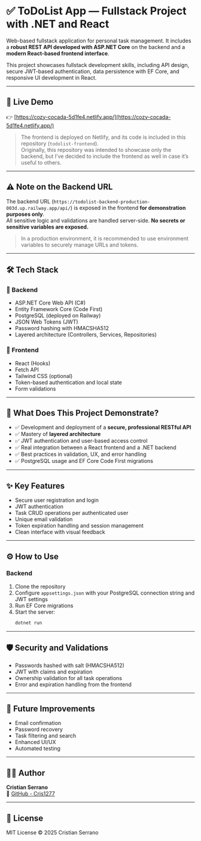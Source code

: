 # ✅ ToDoList App — Fullstack Project with .NET and React

Web-based fullstack application for personal task management. It includes a **robust REST API developed with ASP.NET Core** on the backend and a **modern React-based frontend interface**.

This project showcases fullstack development skills, including API design, secure JWT-based authentication, data persistence with EF Core, and responsive UI development in React.

---

## 🔗 Live Demo

👉 [https://cozy-cocada-5d1fe4.netlify.app/](https://cozy-cocada-5d1fe4.netlify.app/)

> The frontend is deployed on Netlify, and its code is included in this repository (`todolist-frontend`).  
> Originally, this repository was intended to showcase only the backend, but I’ve decided to include the frontend as well in case it’s useful to others.

---

## ⚠️ Note on the Backend URL

The backend URL (`https://todolist-backend-production-003d.up.railway.app/api/`) is exposed in the frontend **for demonstration purposes only**.  
All sensitive logic and validations are handled server-side. **No secrets or sensitive variables are exposed.**

> In a production environment, it is recommended to use environment variables to securely manage URLs and tokens.

---

## 🛠️ Tech Stack

### 🔧 Backend
- ASP.NET Core Web API (C#)
- Entity Framework Core (Code First)
- PostgreSQL (deployed on Railway)
- JSON Web Tokens (JWT)
- Password hashing with HMACSHA512
- Layered architecture (Controllers, Services, Repositories)

### 🎨 Frontend
- React (Hooks)
- Fetch API
- Tailwind CSS (optional)
- Token-based authentication and local state
- Form validations

---

## 🎯 What Does This Project Demonstrate?

- ✅ Development and deployment of a **secure, professional RESTful API**
- ✅ Mastery of **layered architecture**
- ✅ JWT authentication and user-based access control
- ✅ Real integration between a React frontend and a .NET backend
- ✅ Best practices in validation, UX, and error handling
- ✅ PostgreSQL usage and EF Core Code First migrations

---

## ✨ Key Features

- Secure user registration and login
- JWT authentication
- Task CRUD operations per authenticated user
- Unique email validation
- Token expiration handling and session management
- Clean interface with visual feedback

---

## ⚙️ How to Use

### Backend
1. Clone the repository
2. Configure `appsettings.json` with your PostgreSQL connection string and JWT settings
3. Run EF Core migrations
4. Start the server:
   ```bash
   dotnet run
   ```

---

## 🛡️ Security and Validations

- Passwords hashed with salt (HMACSHA512)
- JWT with claims and expiration
- Ownership validation for all task operations
- Error and expiration handling from the frontend

---

## 🚀 Future Improvements

- Email confirmation
- Password recovery
- Task filtering and search
- Enhanced UI/UX
- Automated testing

---

## 👨‍💻 Author

**Cristian Serrano**  
🔗 [GitHub - Cris1277](https://github.com/Cris1277)

---

## 📝 License

MIT License © 2025 Cristian Serrano
